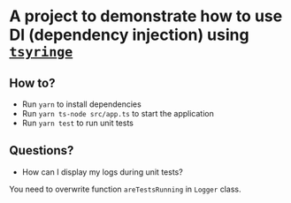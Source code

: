 # A project to demonstrate how to use DI (dependency injection) using [`tsyringe`](https://github.com/microsoft/tsyringe)

## How to?
- Run `yarn` to install dependencies
- Run `yarn ts-node src/app.ts` to start the application
- Run `yarn test` to run unit tests

## Questions?
- How can I display my logs during unit tests?

You need to overwrite function `areTestsRunning` in `Logger` class.
